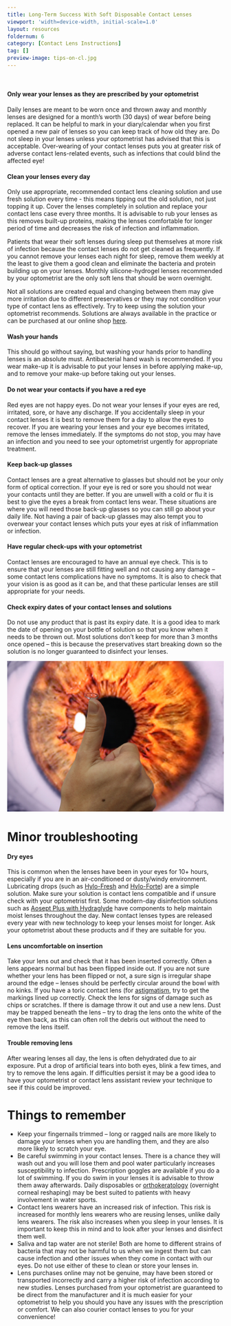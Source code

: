 ```yaml
---
title: Long-Term Success With Soft Disposable Contact Lenses
viewport: 'width=device-width, initial-scale=1.0'
layout: resources
foldernum: 6
category: [Contact Lens Instructions]
tag: []
preview-image: tips-on-cl.jpg
---
```


<br>

#### Only wear your lenses as they are prescribed by your optometrist

Daily lenses are meant to be worn once and thrown away and monthly lenses are designed for a month’s worth (30 days) of wear before being replaced. It can be helpful to mark in your diary/calendar when you first opened a new pair of lenses so you can keep track of how old they are. Do not sleep in your lenses unless your optometrist has advised that this is acceptable. Over-wearing of your contact lenses puts you at greater risk of adverse contact lens-related events, such as infections that could blind the affected eye!

#### Clean your lenses every day

Only use appropriate, recommended contact lens cleaning solution and use fresh solution every time - this means tipping out the old solution, not just topping it up. Cover the lenses completely in solution and replace your contact lens case every three months. It is advisable to rub your lenses as this removes built-up proteins, making the lenses comfortable for longer period of time and decreases the risk of infection and inflammation.

Patients that wear their soft lenses during sleep put themselves at more risk of infection because the contact lenses do not get cleaned as frequently. If you cannot remove your lenses each night for sleep, remove them weekly at the least to give them a good clean and eliminate the bacteria and protein building up on your lenses. Monthly silicone-hydrogel lenses recommended by your optometrist are the only soft lens that should be worn overnight.

Not all solutions are created equal and changing between them may give more irritation due to different preservatives or they may not condition your type of contact lens as effectively. Try to keep using the solution your optometrist recommends. Solutions are always available in the practice or can be purchased at our online shop [here](http://eyesolutions.com.au/).

#### Wash your hands

This should go without saying, but washing your hands prior to handling lenses is an absolute must. Antibacterial hand wash is recommended. If you wear make-up it is advisable to put your lenses in before applying make-up, and to remove your make-up before taking out your lenses. 

#### Do not wear your contacts if you have a red eye

Red eyes are not happy eyes. Do not wear your lenses if your eyes are red, irritated, sore, or have any discharge. If you accidentally sleep in your contact lenses it is best to remove them for a day to allow the eyes to recover. If you are wearing your lenses and your eye becomes irritated, remove the lenses immediately. If the symptoms do not stop, you may have an infection and you need to see your optometrist urgently for appropriate treatment.

#### Keep back-up glasses

Contact lenses are a great alternative to glasses but should not be your only form of optical correction. If your eye is red or sore you should not wear your contacts until they are better. If you are unwell with a cold or flu it is best to give the eyes a break from contact lens wear. These situations are where you will need those back-up glasses so you can still go about your daily life. Not having a pair of back-up glasses may also tempt you to overwear your contact lenses which puts your eyes at risk of inflammation or infection.

#### Have regular check-ups with your optometrist

Contact lenses are encouraged to have an annual eye check. This is to ensure that your lenses are still fitting well and not causing any damage – some contact lens complications have no symptoms. It is also to check that your vision is as good as it can be, and that these particular lenses are still appropriate for your needs.

#### Check expiry dates of your contact lenses and solutions

Do not use any product that is past its expiry date. It is a good idea to mark the date of opening on your bottle of solution so that you know when it needs to be thrown out. Most solutions don’t keep for more than 3 months once opened – this is because the preservatives start breaking down so the solution is no longer guaranteed to disinfect your lenses.

![](tips-on-cl-thumbs-up.jpg)

# Minor troubleshooting

#### Dry eyes

This is common when the lenses have been in your eyes for 10+ hours, especially if you are in an air-conditioned or dusty/windy environment. Lubricating drops (such as [Hylo-Fresh](http://eyesolutions.com.au/collections/dry-eye-treatments/products/hylo-fresh) and [Hylo-Forte](http://eyesolutions.com.au/collections/dry-eye-treatments/products/hylo-forte)) are a simple solution. Make sure your solution is contact lens compatible and if unsure check with your optometrist first. Some modern-day disinfection solutions such as [Aosept Plus with Hydraglyde](http://eyesolutions.com.au/collections/frontpage/products/aoseptwithhydraglyde) have components to help maintain moist lenses throughout the day. New contact lenses types are released every year with new technology to keep your lenses moist for longer. Ask your optometrist about these products and if they are suitable for you.

#### Lens uncomfortable on insertion 

Take your lens out and check that it has been inserted correctly. Often a lens appears normal but has been flipped inside out. If you are not sure whether your lens has been flipped or not, a sure sign is irregular shape around the edge – lenses should be perfectly circular around the bowl with no kinks. If you have a toric contact lens (for [astigmatism](/what-we-do/astigmatism), try to get the markings lined up correctly. Check the lens for signs of damage such as chips or scratches. If there is damage throw it out and use a new lens. Dust may be trapped beneath the lens – try to drag the lens onto the white of the eye then back, as this can often roll the debris out without the need to remove the lens itself.

#### Trouble removing lens

After wearing lenses all day, the lens is often dehydrated due to air exposure. Put a drop of artificial tears into both eyes, blink a few times, and try to remove the lens again. If difficulties persist it may be a good idea to have your optometrist or contact lens assistant review your technique to see if this could be improved.

# Things to remember

  * Keep your fingernails trimmed – long or ragged nails are more likely to damage your lenses when you are handling them, and they are also more likely to scratch your eye.
  * Be careful swimming in your contact lenses. There is a chance they will wash out and you will lose them and pool water particularly increases susceptibility to infection. Prescription goggles are available if you do a lot of swimming. If you do swim in your lenses it is advisable to throw them away afterwards. Daily disposables or [orthokeratology](/what-we-do/orthokeratology-corneal-reshaping) (overnight corneal reshaping) may be best suited to patients with heavy involvement in water sports.
  * Contact lens wearers have an increased risk of infection. This risk is increased for monthly lens wearers who are reusing lenses, unlike daily lens wearers. The risk also increases when you sleep in your lenses. It is important to keep this in mind and to look after your lenses and disinfect them well.
  * Saliva and tap water are not sterile! Both are home to different strains of bacteria that may not be harmful to us when we ingest them but can cause infection and other issues when they come in contact with our eyes. Do not use either of these to clean or store your lenses in. 
  * Lens purchases online may not be genuine, may have been stored or transported incorrectly and carry a higher risk of infection according to new studies. Lenses purchased from your optometrist are guaranteed to be direct from the manufacturer and it is much easier for your optometrist to help you should you have any issues with the prescription or comfort. We can also courier contact lenses to you for your convenience!
